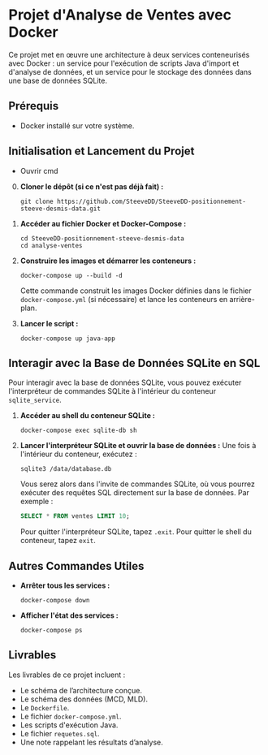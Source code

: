 # Projet d'Analyse de Ventes avec Docker

Ce projet met en œuvre une architecture à deux services conteneurisés avec Docker : un service pour l'exécution de scripts Java d'import et d'analyse de données, et un service pour le stockage des données dans une base de données SQLite.

## Prérequis

* Docker installé sur votre système.

## Initialisation et Lancement du Projet

* Ouvrir cmd

0.  **Cloner le dépôt (si ce n'est pas déjà fait) :**
    ```
    git clone https://github.com/SteeveDD/SteeveDD-positionnement-steeve-desmis-data.git
    ```
1.  **Accéder au fichier Docker et Docker-Compose :**
    ```
    cd SteeveDD-positionnement-steeve-desmis-data
    cd analyse-ventes
    ```

2.  **Construire les images et démarrer les conteneurs :**
    ```
    docker-compose up --build -d
    ```
    Cette commande construit les images Docker définies dans le fichier `docker-compose.yml` (si nécessaire) et lance les conteneurs en arrière-plan.

3.  **Lancer le script :**
    ```
    docker-compose up java-app
    ```
    
## Interagir avec la Base de Données SQLite en SQL

Pour interagir avec la base de données SQLite, vous pouvez exécuter l'interpréteur de commandes SQLite à l'intérieur du conteneur `sqlite_service`.


1.  **Accéder au shell du conteneur SQLite :**
 
    ```
    docker-compose exec sqlite-db sh
    ```

2.  **Lancer l'interpréteur SQLite et ouvrir la base de données :**
    Une fois à l'intérieur du conteneur, exécutez :
    ```
    sqlite3 /data/database.db
    ```
    Vous serez alors dans l'invite de commandes SQLite, où vous pourrez exécuter des requêtes SQL directement sur la base de données. Par exemple :

    ```sql
    SELECT * FROM ventes LIMIT 10;
    ```
    Pour quitter l'interpréteur SQLite, tapez `.exit`. Pour quitter le shell du conteneur, tapez `exit`.

## Autres Commandes Utiles

* **Arrêter tous les services :**
    ```
    docker-compose down
    ```
* **Afficher l'état des services :**
    ```
    docker-compose ps
    ```

## Livrables

Les livrables de ce projet incluent :

* Le schéma de l’architecture conçue.
* Le schéma des données (MCD, MLD).
* Le `Dockerfile`.
* Le fichier `docker-compose.yml`.
* Les scripts d'exécution Java.
* Le fichier `requetes.sql`.
* Une note rappelant les résultats d’analyse.